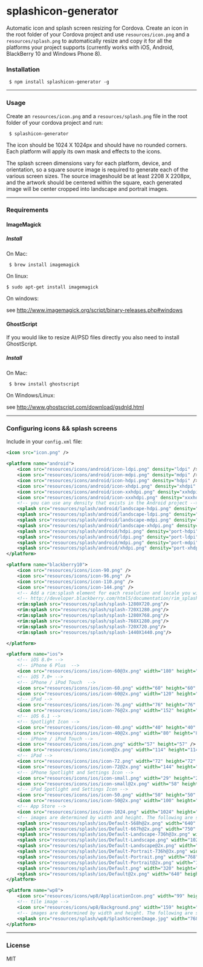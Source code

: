 # splashicon-generator

Automatic icon and splash screen resizing for Cordova. Create an icon in the root folder of your 
Cordova project and use ```resources/icon.png``` and a ```resources/splash.png``` to automatically 
resize and copy it for all the platforms your project supports (currently works with iOS, Android, 
BlackBerry 10 and Windows Phone 8).

### Installation

     $ npm install splashicon-generator -g

---

### Usage

Create an ```resources/icon.png``` and a ```resources/splash.png``` file in the root folder of your 
cordova project and run:

     $ splashicon-generator

The icon should be 1024 X 1024px and should have no rounded corners. Each platform will apply its 
own mask and effects to the icons.

The splash screen dimensions vary for each platform, device, and orientation, so a square source 
image is required to generate each of the various screen sizes. The source imageshould be at least 
2208 X 2208px, and the artwork should be centered within the square, each generated image will be 
center cropped into landscape and portrait images. 

---

### Requirements

#### ImageMagick

##### Install 

On Mac:

     $ brew install imagemagick

On linux:

    $ sudo apt-get install imagemagick

On windows:

see http://www.imagemagick.org/script/binary-releases.php#windows


#### GhostScript

If you would like to resize AI/PSD files directly you also need to install GhostScript.

##### Install 

On Mac:
     
     $ brew install ghostscript

On Windows/Linux:

see http://www.ghostscript.com/download/gsdnld.html

---

### Configuring icons && splash screens

Include in your ```config.xml``` file:

```xml
<icon src="icon.png" />

<platform name="android">
    <icon src="resources/icons/android/icon-ldpi.png" density="ldpi" />
    <icon src="resources/icons/android/icon-mdpi.png" density="mdpi" />
    <icon src="resources/icons/android/icon-hdpi.png" density="hdpi" />
    <icon src="resources/icons/android/icon-xhdpi.png" density="xhdpi" />
    <icon src="resources/icons/android/icon-xxhdpi.png" density="xxhdpi" />
    <icon src="resources/icons/android/icon-xxxhdpi.png" density="xxxhdpi" />
    <!-- you can use any density that exists in the Android project -->
    <splash src="resources/splash/android/landscape-hdpi.png" density="land-hdpi"/>
    <splash src="resources/splash/android/landscape-ldpi.png" density="land-ldpi"/>
    <splash src="resources/splash/android/landscape-mdpi.png" density="land-mdpi"/>
    <splash src="resources/splash/android/landscape-xhdpi.png" density="land-xhdpi"/>
    <splash src="resources/splash/android/hdpi.png" density="port-hdpi"/>
    <splash src="resources/splash/android/ldpi.png" density="port-ldpi"/>
    <splash src="resources/splash/android/mdpi.png" density="port-mdpi"/>
    <splash src="resources/splash/android/xhdpi.png" density="port-xhdpi"/>
</platform>

<platform name="blackberry10">
    <icon src="resources/icons/icon-90.png" />
    <icon src="resources/icons/icon-96.png" />
    <icon src="resources/icons/icon-110.png" />
    <icon src="resources/icons/icon-144.png" />
    <!-- Add a rim:splash element for each resolution and locale you wish -->
    <!-- http://developer.blackberry.com/html5/documentation/rim_splash_element.html -->
    <rim:splash src="resources/splash/splash-1280X720.png"/>
    <rim:splash src="resources/splash/splash-720X1280.png"/>
    <rim:splash src="resources/splash/splash-1280X768.png"/>
    <rim:splash src="resources/splash/splash-768X1280.png"/>
    <rim:splash src="resources/splash/splash-720X720.png"/>
    <rim:splash src="resources/splash/splash-1440X1440.png"/>

</platform>

<platform name="ios">
    <!-- iOS 8.0+ -->
    <!-- iPhone 6 Plus  -->
    <icon src="resources/icons/ios/icon-60@3x.png" width="180" height="180" />
    <!-- iOS 7.0+ -->
    <!-- iPhone / iPod Touch  -->
    <icon src="resources/icons/ios/icon-60.png" width="60" height="60" />
    <icon src="resources/icons/ios/icon-60@2x.png" width="120" height="120" />
    <!-- iPad -->
    <icon src="resources/icons/ios/icon-76.png" width="76" height="76" />
    <icon src="resources/icons/ios/icon-76@2x.png" width="152" height="152" />
    <!-- iOS 6.1 -->
    <!-- Spotlight Icon -->
    <icon src="resources/icons/ios/icon-40.png" width="40" height="40" />
    <icon src="resources/icons/ios/icon-40@2x.png" width="80" height="80" />
    <!-- iPhone / iPod Touch -->
    <icon src="resources/icons/ios/icon.png" width="57" height="57" />
    <icon src="resources/icons/ios/icon@2x.png" width="114" height="114" />
    <!-- iPad -->
    <icon src="resources/icons/ios/icon-72.png" width="72" height="72" />
    <icon src="resources/icons/ios/icon-72@2x.png" width="144" height="144" />
    <!-- iPhone Spotlight and Settings Icon -->
    <icon src="resources/icons/ios/icon-small.png" width="29" height="29" />
    <icon src="resources/icons/ios/icon-small@2x.png" width="58" height="58" />
    <!-- iPad Spotlight and Settings Icon -->
    <icon src="resources/icons/ios/icon-50.png" width="50" height="50" />
    <icon src="resources/icons/ios/icon-50@2x.png" width="100" height="100" />
    <!-- App Store -->
    <icon src="resources/icons/ios/icon-1024.png" width="1024" height="1024" />
    <!-- images are determined by width and height. The following are supported -->
    <splash src="resources/splash/ios/Default-568h@2x.png" width="640" height="1136"/>
    <splash src="resources/splash/ios/Default-667h@2x.png" width="750" height="1334"/>
    <splash src="resources/splash/ios/Default-Landscape-736h@3x.png" width="2208" height="1242"/>
    <splash src="resources/splash/ios/Default-Landscape.png" width="1024" height="768"/>
    <splash src="resources/splash/ios/Default-Landscape@2x.png" width="2048" height="1536"/>
    <splash src="resources/splash/ios/Default-Portrait-736h@3x.png" width="1242" height="2208"/>
    <splash src="resources/splash/ios/Default-Portrait.png" width="768" height="1024"/>
    <splash src="resources/splash/ios/Default-Portrait@2x.png" width="1536" height="2048"/>
    <splash src="resources/splash/ios/Default.png" width="320" height="480"/>
    <splash src="resources/splash/ios/Default@2x.png" width="640" height="960"/>
</platform>

<platform name="wp8">
    <icon src="resources/icons/wp8/ApplicationIcon.png" width="99" height="99" />
    <!-- tile image -->
    <icon src="resources/icons/wp8/Background.png" width="159" height="159" />
    <!-- images are determined by width and height. The following are supported -->
    <splash src="resources/splash/wp8/SplashScreenImage.jpg" width="768" height="1280"/>
</platform>
```

---

### License

MIT
